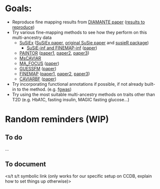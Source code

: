 # Goals:
+ Reproduce fine mapping results from [DIAMANTE paper](https://doi.org/10.1038/s41588-022-01058-3) ([results to reproduce](https://kp4cd.org/index.php/node/869))
+ Try various fine-mapping methods to see how they perform on this multi-ancestry data
  - [SuSiEx](https://github.com/getian107/SuSiEx) ([SuSiEx paper](https://doi.org/10.1101/2023.01.07.23284293), [original SuSie paper](https://doi.org/10.1111/rssb.12388) and [susieR package](https://github.com/stephenslab/susieR))
    - [SuSiE-inf and FINEMAP-inf](https://github.com/FinucaneLab/fine-mapping-inf) ([paper](https://doi.org/10.1101/2022.10.21.513123))
  - [PAINTOR](https://github.com/gkichaev/PAINTOR_V3.0) ([paper1](https://doi.org/10.1371/journal.pgen.1004722), [paper2](https://www.cell.com/ajhg/fulltext/S0002-9297(15)00243-8), [paper3](https://doi.org/10.1093%2Fbioinformatics%2Fbtw615))
  - [MsCAVIAR](https://github.com/nlapier2/MsCAVIAR)
  - [MA_FOCUS](https://www.mancusolab.com/ma-focus) ([paper](https://www.cell.com/ajhg/fulltext/S0002-9297(22)00306-8))
  - [GUESSFM](https://github.com/chr1swallace/GUESSFM) ([paper](https://doi.org/10.1371/journal.pgen.1005272))
  - [FINEMAP](http://www.christianbenner.com/) ([paper1](https://doi.org/10.1093/bioinformatics/btw018), [paper2](https://doi.org/10.1016/j.ajhg.2017.08.012), [paper3](https://doi.org/10.1101/318618))
  - [CAVIARBF](https://bitbucket.org/Wenan/caviarbf/src/master/) ([paper](https://doi.org/10.1534/genetics.116.188953))
+ Try incorporating functional annotations if possible, if not already built-in to the method. (e.g. [fgwas](https://github.com/joepickrell/fgwas))
+ Try using the most suitable multi-ancestry methods on traits other than T2D (e.g. HbA1C, fasting insulin, MAGIC fasting glucose...)


# Random reminders (WIP)
## To do
...
## To document
<s/t s/t symbolic link (only works for our specific setup on CCDB, explain how to set things up otherwise)>

